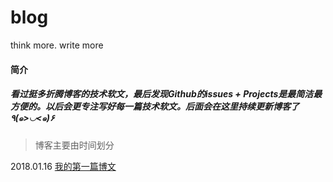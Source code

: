 # blog
think more. write more


#### 简介
##### 看过挺多折腾博客的技术软文，最后发现Github的issues + Projects是最简洁最方便的。以后会更专注写好每一篇技术软文。后面会在这里持续更新博客了٩(๑>◡<๑)۶ 

> 博客主要由时间划分

2018.01.16 [我的第一篇博文](https://github.com/zenghangyu/blog/projects/1)
 
